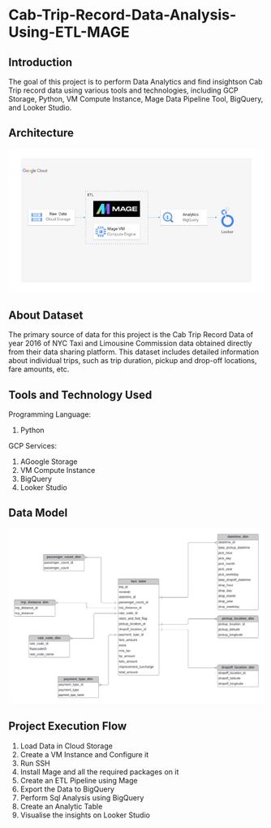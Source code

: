 # Cab-Trip-Record-Data-Analysis-Using-ETL-MAGE

## Introduction
The goal of this project is to perform Data Analytics and find insightson Cab Trip record data using various tools and technologies, including GCP Storage, Python, VM Compute Instance, Mage Data Pipeline Tool, BigQuery, and Looker Studio.

## Architecture
![Architecture Diagram](https://github.com/Areyvansh/Cab-Trip-Record-Data-Analysis-GCP-Project/blob/main/architecture.jpg)

## About Dataset
The primary source of data for this project is the Cab Trip Record Data of year 2016 of NYC Taxi and Limousine Commission data obtained directly from their data sharing platform. This dataset includes detailed information about individual trips, such as trip duration, pickup and drop-off locations, fare amounts, etc.

## Tools and Technology Used
Programming Language:
  1. Python

GCP Services:
  1. AGoogle Storage
  2. VM Compute Instance
  3. BigQuery
  4. Looker Studio
   
## Data Model
![Data Model Diagram](https://github.com/Areyvansh/Cab-Trip-Record-Data-Analysis-GCP-Project/blob/main/data_model.jpeg)

## Project Execution Flow
1. Load Data in Cloud Storage
2. Create a VM Instance and Configure it
3. Run SSH
4. Install Mage and all the required packages on it
5. Create an ETL Pipeline using Mage
6. Export the Data to BigQuery
7. Perform Sql Analysis using BigQuery
8. Create an Analytic Table
9. Visualise the insights on Looker Studio 
